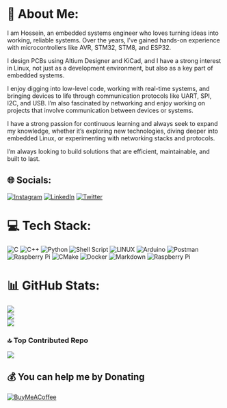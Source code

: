 # 💫 About Me:
I am Hossein, an embedded systems engineer who loves turning ideas into working, reliable systems. Over the years, I’ve gained hands-on experience with microcontrollers like AVR, STM32, STM8, and ESP32.

I design PCBs using Altium Designer and KiCad, and I have a strong interest in Linux, not just as a development environment, but also as a key part of embedded systems.

I enjoy digging into low-level code, working with real-time systems, and bringing devices to life through communication protocols like UART, SPI, I2C, and USB. I’m also fascinated by networking and enjoy working on projects that involve communication between devices or systems.

I have a strong passion for continuous learning and always seek to expand my knowledge, whether it’s exploring new technologies, diving deeper into embedded Linux, or experimenting with networking stacks and protocols.

I’m always looking to build solutions that are efficient, maintainable, and built to last.


## 🌐 Socials:
[![Instagram](https://img.shields.io/badge/Instagram-%23E4405F.svg?logo=Instagram&logoColor=white)](https://instagram.com/hossein.m9877) [![LinkedIn](https://img.shields.io/badge/LinkedIn-%230077B5.svg?logo=linkedin&logoColor=white)](https://linkedin.com/in/hossein-m-a123451b5) [![Twitter](https://img.shields.io/badge/Twitter-%231DA1F2.svg?logo=Twitter&logoColor=white)](https://twitter.com/HosseinM9877) 

# 💻 Tech Stack:
![C](https://img.shields.io/badge/c-%2300599C.svg?style=for-the-badge&logo=c&logoColor=white) ![C++](https://img.shields.io/badge/c++-%2300599C.svg?style=for-the-badge&logo=c%2B%2B&logoColor=white) ![Python](https://img.shields.io/badge/python-3670A0?style=for-the-badge&logo=python&logoColor=ffdd54) ![Shell Script](https://img.shields.io/badge/shell_script-%23121011.svg?style=for-the-badge&logo=gnu-bash&logoColor=white) ![LINUX](https://img.shields.io/badge/Linux-FCC624?style=for-the-badge&logo=linux&logoColor=black) ![Arduino](https://img.shields.io/badge/-Arduino-00979D?style=for-the-badge&logo=Arduino&logoColor=white) ![Postman](https://img.shields.io/badge/Postman-FF6C37?style=for-the-badge&logo=postman&logoColor=white) ![Raspberry Pi](https://img.shields.io/badge/-RaspberryPi-C51A4A?style=for-the-badge&logo=Raspberry-Pi) ![CMake](https://img.shields.io/badge/CMake-%23008FBA.svg?style=for-the-badge&logo=cmake&logoColor=white) ![Docker](https://img.shields.io/badge/docker-%230db7ed.svg?style=for-the-badge&logo=docker&logoColor=white) ![Markdown](https://img.shields.io/badge/markdown-%23000000.svg?style=for-the-badge&logo=markdown&logoColor=white) ![Raspberry Pi](https://img.shields.io/badge/-RaspberryPi-C51A4A?style=for-the-badge&logo=Raspberry-Pi)
# 📊 GitHub Stats:
![](https://github-readme-stats.vercel.app/api?username=Hossein-M98&theme=dark&hide_border=true&include_all_commits=true&count_private=true)<br/>
![](https://github-readme-streak-stats.herokuapp.com/?user=Hossein-M98&theme=dark&hide_border=true)<br/>
![](https://github-readme-stats.vercel.app/api/top-langs/?username=Hossein-M98&theme=dark&hide_border=true&include_all_commits=true&count_private=true&layout=compact)

### 🔝 Top Contributed Repo
![](https://github-contributor-stats.vercel.app/api?username=Hossein-M98&limit=5&theme=dark&combine_all_yearly_contributions=true)

  ## 💰 You can help me by Donating
  [![BuyMeACoffee](https://img.shields.io/badge/Buy%20Me%20a%20Coffee-ffdd00?style=for-the-badge&logo=buy-me-a-coffee&logoColor=black)](https://buymeacoffee.com/hosseinm98) 

  
<!-- Proudly created with GPRM ( https://gprm.itsvg.in ) -->
